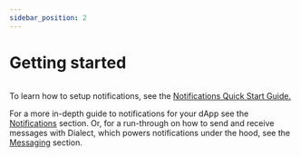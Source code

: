```yaml
---
sidebar_position: 2
---
```


# Getting started

<img src="/img/Getting started.png" alt="" />

To learn how to setup notifications, see the [Notifications Quick Start Guide.](alerts-quick-start.md)

For a more in-depth guide to notifications for your dApp see the [Notifications](alerts-and-monitoring/) section. Or, for a run-through on how to send and receive messages with Dialect, which powers notifications under the hood, see the [Messaging](broken-reference) section.
